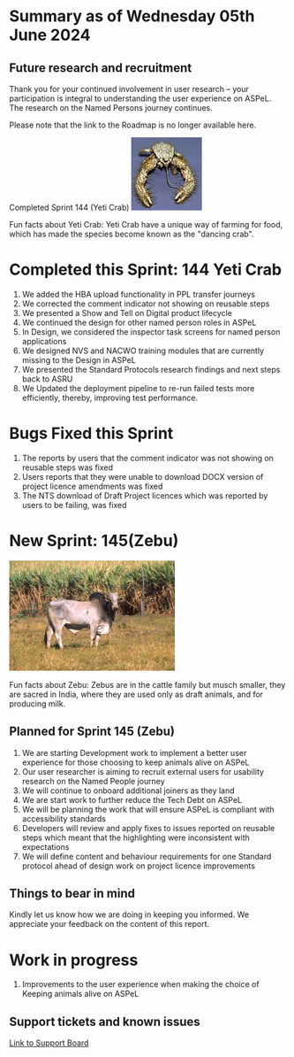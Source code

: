 # Summary as of Wednesday 05th June 2024



## Future research and recruitment 

Thank you for your continued involvement in user research – your participation is integral to understanding the user experience on ASPeL. The research on the Named Persons journey continues.  
 


Please note that the link to the Roadmap is no longer available here.



Completed Sprint 144 (Yeti Crab)
![Andrew Thurber, Oregon State University, CC BY-SA 2.0 <https://creativecommons.org/licenses/by-sa/2.0>, via Wikimedia Commons](graphs/128px-Yeti_crab.jpg)





Fun facts about Yeti Crab: Yeti Crab have a unique way of farming for food, which has made the species become known as the "dancing crab".


# Completed this Sprint: 144 Yeti Crab
1) We added the HBA upload functionality in PPL transfer journeys
2) We corrected the comment indicator not showing on reusable steps
3) We presented a Show and Tell on Digital product lifecycle 
4) We continued the design for other named person roles in ASPeL
5) In Design, we considered the inspector task screens for named person applications
6) We designed NVS and NACWO training modules that are currently missing to the Design in ASPeL
7) We presented the Standard Protocols research findings and next steps back to ASRU
8) We Updated the deployment pipeline to re-run failed tests more efficiently, thereby, improving test performance.




# Bugs Fixed this Sprint
1) The reports by users that the comment indicator was not showing on reusable steps was fixed
2) Users reports that they were unable to download DOCX version of project licence amendments was fixed
3) The NTS download of Draft Project licences which was reported by users to be failing, was fixed



# New Sprint: 145(Zebu)








![Scott Bauer, USDA ARS, Public domain, via Wikimedia Commons](graphs/Zebu.jpg)






Fun facts about Zebu: Zebus are in the cattle family but musch smaller, they are sacred in India, where they are used only as draft animals, and for producing milk.




 

## Planned for Sprint 145 (Zebu)
1) We are starting Development work to implement a better user experience for those choosing to keep animals alive	on ASPeL	
2) Our user researcher is aiming to recruit external users for usability research on the Named People journey
3) We will continue to onboard additional joiners as they land
4) We are start work to further reduce the Tech Debt on ASPeL
5) We will be planning the work that will ensure ASPeL is compliant with accessibility standards
6) Developers will review and apply fixes to issues reported on reusable steps which meant that the highlighting were inconsistent with expectations 
7) We will define content and behaviour requirements for one Standard protocol ahead of design work on project licence improvements

   


## Things to bear in mind
Kindly let us know how we are doing in keeping you informed. We appreciate your feedback on the content of this report.

# Work in progress
1) Improvements to the user experience when making the choice of Keeping animals alive on ASPeL
  

   
 
   
## Support tickets and known issues
[Link to Support Board](https://collaboration.homeoffice.gov.uk/jira/secure/RapidBoard.jspa?rapidView=1717)

